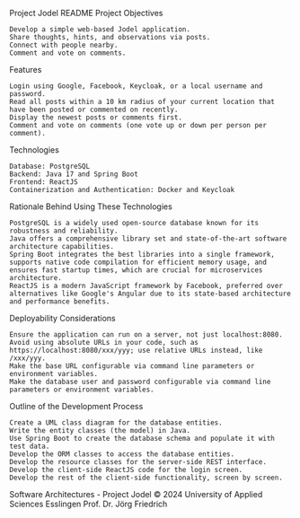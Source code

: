 Project Jodel README
Project Objectives

    Develop a simple web-based Jodel application.
    Share thoughts, hints, and observations via posts.
    Connect with people nearby.
    Comment and vote on comments.

Features

    Login using Google, Facebook, Keycloak, or a local username and password.
    Read all posts within a 10 km radius of your current location that have been posted or commented on recently.
    Display the newest posts or comments first.
    Comment and vote on comments (one vote up or down per person per comment).

Technologies

    Database: PostgreSQL
    Backend: Java 17 and Spring Boot
    Frontend: ReactJS
    Containerization and Authentication: Docker and Keycloak

Rationale Behind Using These Technologies

    PostgreSQL is a widely used open-source database known for its robustness and reliability.
    Java offers a comprehensive library set and state-of-the-art software architecture capabilities.
    Spring Boot integrates the best libraries into a single framework, supports native code compilation for efficient memory usage, and ensures fast startup times, which are crucial for microservices architecture.
    ReactJS is a modern JavaScript framework by Facebook, preferred over alternatives like Google's Angular due to its state-based architecture and performance benefits.

Deployability Considerations

    Ensure the application can run on a server, not just localhost:8080.
    Avoid using absolute URLs in your code, such as https://localhost:8080/xxx/yyy; use relative URLs instead, like /xxx/yyy.
    Make the base URL configurable via command line parameters or environment variables.
    Make the database user and password configurable via command line parameters or environment variables.

Outline of the Development Process

    Create a UML class diagram for the database entities.
    Write the entity classes (the model) in Java.
    Use Spring Boot to create the database schema and populate it with test data.
    Develop the ORM classes to access the database entities.
    Develop the resource classes for the server-side REST interface.
    Develop the client-side ReactJS code for the login screen.
    Develop the rest of the client-side functionality, screen by screen.

Software Architectures - Project Jodel 
© 2024 University of Applied Sciences Esslingen
Prof. Dr. Jörg Friedrich
